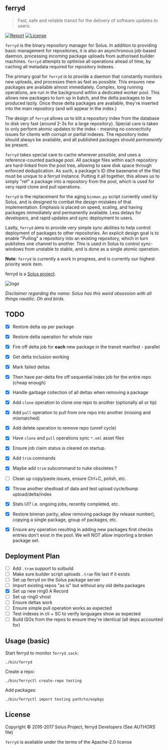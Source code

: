 ferryd
--------

> Fast, safe and reliable transit for the delivery of software updates to users.


[![Report](https://goreportcard.com/badge/github.com/solus-project/binman)](https://goreportcard.com/report/github.com/solus-project/ferryd) [![License](https://img.shields.io/badge/License-Apache%202.0-blue.svg)](https://opensource.org/licenses/Apache-2.0)

`ferryd` is the binary repository manager for Solus. In addition to providing basic management for repositories, it is also an asynchronous job-based daemon, processing incoming package
uploads from authorised builder machines. `ferryd` attempts to optimise all operations ahead of time, by caching all metadata required for repository indexes.

The primary goal for `ferryd` is to provide a daemon that constantly monitors new uploads, and processes them as fast as possible. This ensures new packages are available almost immediately.
Complex, long running operations, are run in the background within a dedicated worker pool. This allows new packages to turn up in batch, and the delta packages to be produced lazily. Once
those delta packages are available, they're inserted into the main repository (and will appear in the index.)

The design of `ferryd` allows us to blit a repository index from the database to disk very fast (around 2-3s for a large repository). Special care is taken to only perform atomic updates to the
index - meaning no connectivity issues for clients with corrupt or partial indexes. The repository index should always be available, and all published packages should *permanently* be present.

`ferryd` takes special care to cache wherever possible, and uses a reference-counted package pool. All package files within each repository are hard-linked from the pool tree, allowing to
save disk space through enforced deduplication. As such, a package's ID (the basename of the file) must be unique to a ferryd instance. Putting it all together, this allows us to simply "ref"
a package into a repository from the pool, which is used for very rapid clone and pull operations.

`ferryd` is the replacement for the aging `binman.py` script currently used by Solus, and is designed to combat the design mistakes of that implementation. Emphasis is placed on speed, scaling,
and having packages immediately and permanently available. Less delays for developers, and rapid updates and sync deployment to users.

Lastly, `ferryd` aims to provide very simple sync abilities to help control deployment of packages to other repositories. An explicit design goal is to enable "Pulling" a repository into an
existing repository, which in turn publishes one channel to another. This is used in Solus to control sync-windows from unstable to stable, and is done as a single atomic operation.

**Note**: `ferryd` is currently a work in progress, and is currently our highest priority work item.

ferryd is a [Solus project](https://solus-project.com/).

![logo](https://build.solus-project.com/logo.png)

_Disclaimer regarding the name: Solus has this weird obsession with all things nautilic. Oh and birds._

TODO
----

 - [x] Restore delta op per package
 - [x] Restore delta operation for whole repo
 - [x] Fire off delta job for **each** new package in the transit manifest - parallel
 - [x] Get delta inclusion working
 - [x] Mark failed deltas
 - [x] Then have per-delta fire off sequential Index job for the entire repo (cheap enough)
 - [x] Handle garbage collection of all deltas when removing a package
 - [x] Add `clone` operation to clone one repo to another (optionally all or tip)
 - [x] Add `pull` operation to pull from one repo into another (missing and mismatched)
 - [x] Add delete operation to remove repo (unref cycle)
 - [x] Have `clone` and `pull` operations sync `*.xml` asset files
 - [x] Ensure job claim status is cleared on startup.
 - [x] Add `trim` commands
 - [x] Maybe add `trim` subcommand to nuke obsoletes ?
 - [ ] Clean up copy/paste issues, ensure Ctrl+C, polish, etc.
 - [x] Throw another shedload of data and test upload cycle/bump upload/delta/index
 - [x] Stats UI? i.e. ongoing jobs, recently completed, etc.
 - [x] Restore binman parity, allow removing package (by release number), copying a single package, group of packages, etc.
 - [x] Ensure any operation resulting in adding new packages first checks entries don't exist in the pool. We will NOT allow importing a broken package set.


Deployment Plan
---------------

 - [ ] Add `.tram` support to solbuild
 - [ ] Make sure builder script uploads `.tram` file last if it exists
 - [ ] Set up ferryd on the Solus package server
 - [ ] Import existing repos "as is" but without any old delta packages
 - [x] Set up new ring0 A Record
 - [ ] Set up ring0 vhost
 - [ ] Ensure deltas work
 - [ ] Ensure simple pull operation works as expected
 - [ ] Test indexes in cli + SC to verify languages show as expected
 - [ ] Build ISOs from the repos to ensure they're identical (all deps accounted for)

Usage (basic)
-------------

Start ferryd to monitor `ferryd.sock`:

    ./bin/ferryd

Create a repo:

    ./bin/ferryctl create-repo testing

Add packages:

    ./bin/ferryctl import testing path/to/eopkgs

License
-------

Copyright © 2016-2017 Solus Project, ferryd Developers (See AUTHORS file)

`ferryd` is available under the terms of the Apache-2.0 license
